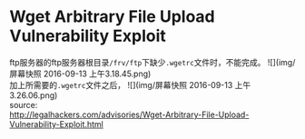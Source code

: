 # Wget Arbitrary File Upload Vulnerability Exploit

ftp服务器的ftp服务器根目录`/frv/ftp`下缺少`.wgetrc`文件时，不能完成。
![](img/屏幕快照 2016-09-13 上午3.18.45.png)</br>
加上所需要的`.wgetrc`文件之后，
![](img/屏幕快照 2016-09-13 上午3.26.06.png)</br>
source:</br>
http://legalhackers.com/advisories/Wget-Arbitrary-File-Upload-Vulnerability-Exploit.html

